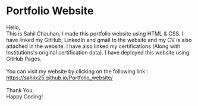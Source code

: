 # Portfolio Website
Hello,<br>
This is Sahil Chauhan, I made this portfolio website using HTML & CSS.
I have linked my GitHub, LinkedIn and gmail to the website and my CV is also attached in the website.
I have also linked my certifications (Along with Institutions's original certification data).
I have deployed this website using GitHub Pages.<br><br>
You can visit my website by clicking on the following link :<br>
https://sahilx25.github.io/Portfolio_website/<br><br>
Thank You,<br>
Happy Coding!<br><br>
